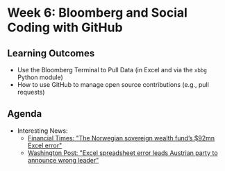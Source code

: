 # Week 6: Bloomberg and Social Coding with GitHub

## Learning Outcomes

- Use the Bloomberg Terminal to Pull Data (in Excel and via the `xbbg` Python module)
- How to use GitHub to manage open source contributions (e.g., pull requests)

## Agenda
 
- Interesting News:
    - [Financial Times: "The Norwegian sovereign wealth fund’s $92mn Excel error"](https://www.ft.com/content/db864323-5b68-402b-8aa5-5c53a309acf1)
    - [Washington Post: "Excel spreadsheet error leads Austrian party to announce wrong leader"](https://www.washingtonpost.com/world/2023/06/06/austria-excel-error-election/)
